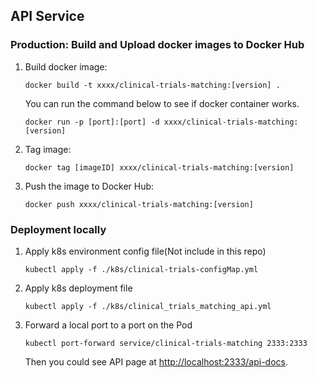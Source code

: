 ## API Service

### Production: Build and Upload docker images to Docker Hub
1.  Build docker image: 
    ```
    docker build -t xxxx/clinical-trials-matching:[version] .
    ```
    You can run the command below to see if docker container works.
    ```
    docker run -p [port]:[port] -d xxxx/clinical-trials-matching:[version]
    ``` 
2.  Tag image: 
    ```
    docker tag [imageID] xxxx/clinical-trials-matching:[version]
    ```
3.  Push the image to Docker Hub:
    ```
    docker push xxxx/clinical-trials-matching:[version]
    ```

### Deployment locally
1. Apply k8s environment config file(Not include in this repo)
   ```
   kubectl apply -f ./k8s/clinical-trials-configMap.yml
   ```

2. Apply k8s deployment file
   ```
   kubectl apply -f ./k8s/clinical_trials_matching_api.yml
   ```
3. Forward a local port to a port on the Pod
   ```
   kubectl port-forward service/clinical-trials-matching 2333:2333
   ```
    Then you could see API page at  [http://localhost:2333/api-docs](http://localhost:2333/api-docs).